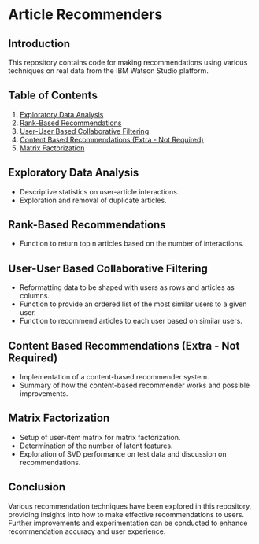 # Article Recommenders

## Introduction
This repository contains code for making recommendations using various techniques on real data from the IBM Watson Studio platform.

## Table of Contents
1. [Exploratory Data Analysis](#exploratory-data-analysis)
2. [Rank-Based Recommendations](#rank-based-recommendations)
3. [User-User Based Collaborative Filtering](#user-user-based-collaborative-filtering)
4. [Content Based Recommendations (Extra - Not Required)](#content-based-recommendations-extra---not-required)
5. [Matrix Factorization](#matrix-factorization)

## Exploratory Data Analysis <a name="exploratory-data-analysis"></a>
- Descriptive statistics on user-article interactions.
- Exploration and removal of duplicate articles.

## Rank-Based Recommendations <a name="rank-based-recommendations"></a>
- Function to return top n articles based on the number of interactions.

## User-User Based Collaborative Filtering <a name="user-user-based-collaborative-filtering"></a>
- Reformatting data to be shaped with users as rows and articles as columns.
- Function to provide an ordered list of the most similar users to a given user.
- Function to recommend articles to each user based on similar users.

## Content Based Recommendations (Extra - Not Required) <a name="content-based-recommendations-extra---not-required"></a>
- Implementation of a content-based recommender system.
- Summary of how the content-based recommender works and possible improvements.

## Matrix Factorization <a name="matrix-factorization"></a>
- Setup of user-item matrix for matrix factorization.
- Determination of the number of latent features.
- Exploration of SVD performance on test data and discussion on recommendations.

## Conclusion
Various recommendation techniques have been explored in this repository, providing insights into how to make effective recommendations to users. Further improvements and experimentation can be conducted to enhance recommendation accuracy and user experience.
